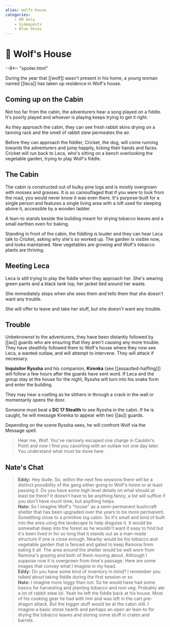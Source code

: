 ```yaml
---
alias: wolfs-house
categories:
    - DM Only
    - Sidequests
    - Blue Skies
---
```

# 🔐 Wolf's House

--8<-- "spoiler.html"

During the year that [[wolf]] wasn't present in his home, a young woman named [[leca]] has taken up residence in Wolf's house.

## Coming up on the Cabin

Not too far from the cabin, the adventurers hear a song played on a fiddle. It's poorly played and whoever is playing keeps trying to get it right.

As they approach the cabin, they can see fresh rabbit skins drying on a tanning rack and the smell of rabbit stew permeates the air.

Before they can approach the fiddler, Cricket, the dog, will come running towards the adventurers and jump happily, licking their hands and faces. Cricket will run back to Leca, who's sitting on a bench overlooking the vegetable garden, trying to play Wolf's fiddle.

## The Cabin

The cabin is constructed out of bulky pine logs and is mostly overgrown with mosses and grasses. It is so camouflaged that if you were to look from the road, you would never know it was even there. It's purpose-built for a single person and features a single living area with a loft used for sleeping above it, accessible by a wooden ladder.

A lean-to stands beside the building meant for drying tobacco leaves and a small earthen oven for baking.

Standing in front of the cabin, the fiddling is louder and they can hear Leca talk to Cricket, asking why she's so worked up. The garden is visible now, and looks maintained. New vegetables are growing and Wolf's tobacco plants are thriving.

## Meeting Leca

Leca is still trying to play the fiddle when they approach her. She's wearing green pants and a black tank top, her jacket tied around her waste.

She immediately stops when she sees them and tells them that she doesn't want any trouble.

She will offer to leave and take her stuff, but she doesn't want any trouble.

## Trouble

Unbeknownst to the adventurers, they have been distantly followed by [[au]] guards who are ensuring that they aren't causing any more trouble. They have stealthily followed them to Wolf's house where they now see Leca, a wanted outlaw, and will attempt to intervene. They will attack if necessary.

**Inquisitor Ryssha** and his companion, **Kirenka** (see [[assaulted-halfling]]) will follow a few hours after the guards have sent word. If Leca and the group stay at the house for the night, Ryssha will turn into his snake form and enter the building.

They may hear a rustling as he slithers in through a crack in the wall or momentarily opens the door.

Someone must beat a **DC 17 Stealth** to see Ryssha in the cabin. If he is caught, he will message Kirenka to appear with two [[au]] guards.

Depending on the scene Ryssha sees, he will confront Wolf via the Message spell.

> Hear me, Wolf. You've narrowly escaped one charge in Cauldin's Point and now I find you cavorting with an outlaw not one day later. You understand what must be done here.

## Nate's Chat

> **Eddy:** Hey dude. So, within the next few sessions there will be a distinct possibility of the gang either going to Wolf's home or at least passing it. Do you have some high level details on what should at least be there? It doesn't have to be anything fancy, a list will suffice if you don't have much time, but anything helps.  
> **Nate:** So I imagine Wolf's "house" as a semi-permanent bushcraft shelter that has been upgraded over the years to be more permanent. Something close to a primitive log cabin. So it's small and kind of built into the area using the landscape to help disguise it. It would be somewhat deep into the forest as he wouldn't want it easy to find but it's been lived in for so long that it stands out as a man-made structure if one is close enough. Nearby would be his tobacco and vegetable garden that is fenced and gated to keep Ramona from eating it all. The area around the shelter would be well worn from Ramona's grazing and both of them moving about. Although I suppose now it is overgrown from time's passage. Here are some images that convey what I imagine in my head.  
> **Eddy:** Do you have some kind of inventory in mind? I remember you talked about taking fiddle during the first session or so  
> **Nate:** I imagine more loggy than not. So he would have had some basics for harvesting and planting tobacco and root veg. Probably ate a lot of rabbit stew lol. Yeah he left the fiddle back at his house. Most of his cooking gear he had with him and was left in the cart pre-dragon attack. But the bigger stuff would be at the cabin still. I imagine a basic stone hearth and perhaps an open air lean-to for drying the tobacco leaves and storing some stuff in crates and barrels.
